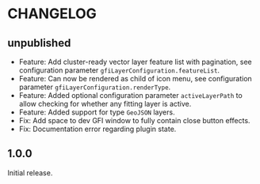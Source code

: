 # CHANGELOG

## unpublished

- Feature: Add cluster-ready vector layer feature list with pagination, see configuration parameter `gfiLayerConfiguration.featureList`.
- Feature: Can now be rendered as child of icon menu, see configuration parameter `gfiLayerConfiguration.renderType`.
- Feature: Added optional configuration parameter `activeLayerPath` to allow checking for whether any fitting layer is active.
- Feature: Added support for type `GeoJSON` layers.
- Fix: Add space to dev GFI window to fully contain close button effects.
- Fix: Documentation error regarding plugin state.

## 1.0.0

Initial release.

